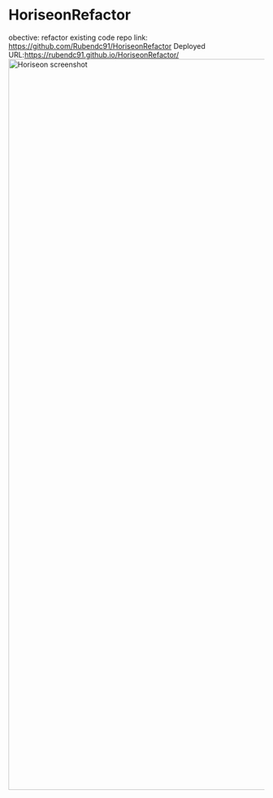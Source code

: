 # HoriseonRefactor
obective: refactor existing code
repo link: https://github.com/Rubendc91/HoriseonRefactor
Deployed URL:https://rubendc91.github.io/HoriseonRefactor/
<img width="1439" alt="Horiseon screenshot" src="https://user-images.githubusercontent.com/110942378/189269659-3d8fd073-5650-4a5f-b290-3dd4b93850ec.png">
